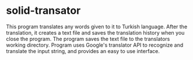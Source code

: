 # solid-transator
This program translates any words given to it to Turkish language. After the translation, it creates a text file and saves the translation history when you close the program.
The program saves the text file to the translators working directory.
Program uses Google's translator API to recognize and translate the input string, and provides an easy to use interface.
